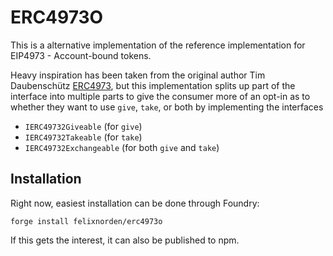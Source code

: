 # ERC4973O

This is a alternative implementation of the reference implementation for EIP4973 - Account-bound tokens.

Heavy inspiration has been taken from the original author Tim Daubenschütz [ERC4973](https://github.com/rugpullindex/ERC4973/blob/master/src/ERC4973.sol),
but this implementation splits up part of the interface into multiple parts to give the consumer 
more of an opt-in as to whether they want to use `give`, `take`, or both by implementing the interfaces

- `IERC49732Giveable` (for `give`)
- `IERC49732Takeable` (for `take`)
- `IERC49732Exchangeable` (for both `give` and `take`)

## Installation

Right now, easiest installation can be done through Foundry:

```
forge install felixnorden/erc4973o
```

If this gets the interest, it can also be published to npm.

